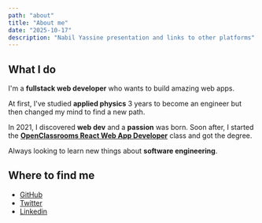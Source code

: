 ```yaml
---
path: "about"
title: "About me"
date: "2025-10-17"
description: "Nabil Yassine presentation and links to other platforms"
---
```


## What I do

I'm a **fullstack web developer** who wants to build amazing web apps.

At first, I've studied **applied physics** 3 years to become an engineer but then changed my mind to find a new path.

In 2021, I discovered **web dev** and a **passion** was born. Soon after, I started the [**OpenClassrooms React Web App Developer**](https://openclassrooms.com/fr/paths/516-developpeur-dapplication-javascript-react) class and got the degree.

Always looking to learn new things about **software engineering**.

## Where to find me

- [GitHub](https://github.com/Nabil-Y)
- [Twitter](https://twitter.com/nabil_io)
- [Linkedin](https://www.linkedin.com/in/nabil-yassine-0a5262226/)
